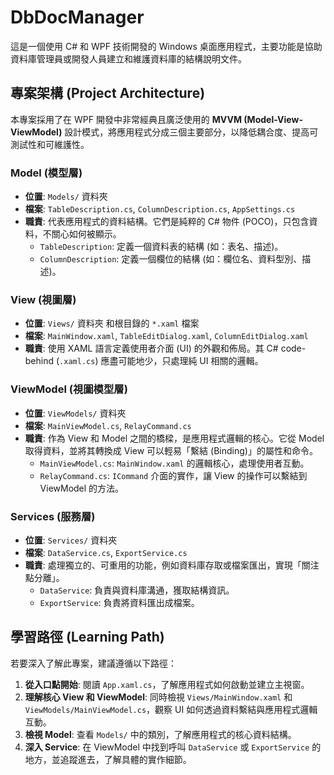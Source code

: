 # DbDocManager

這是一個使用 C# 和 WPF 技術開發的 Windows 桌面應用程式，主要功能是協助資料庫管理員或開發人員建立和維護資料庫的結構說明文件。

## 專案架構 (Project Architecture)

本專案採用了在 WPF 開發中非常經典且廣泛使用的 **MVVM (Model-View-ViewModel)** 設計模式，將應用程式分成三個主要部分，以降低耦合度、提高可測試性和可維護性。

### Model (模型層)
*   **位置**: `Models/` 資料夾
*   **檔案**: `TableDescription.cs`, `ColumnDescription.cs`, `AppSettings.cs`
*   **職責**: 代表應用程式的資料結構。它們是純粹的 C# 物件 (POCO)，只包含資料，不關心如何被顯示。
    *   `TableDescription`: 定義一個資料表的結構 (如：表名、描述)。
    *   `ColumnDescription`: 定義一個欄位的結構 (如：欄位名、資料型別、描述)。

### View (視圖層)
*   **位置**: `Views/` 資料夾 和根目錄的 `*.xaml` 檔案
*   **檔案**: `MainWindow.xaml`, `TableEditDialog.xaml`, `ColumnEditDialog.xaml`
*   **職責**: 使用 XAML 語言定義使用者介面 (UI) 的外觀和佈局。其 C# code-behind (`.xaml.cs`) 應盡可能地少，只處理純 UI 相關的邏輯。

### ViewModel (視圖模型層)
*   **位置**: `ViewModels/` 資料夾
*   **檔案**: `MainViewModel.cs`, `RelayCommand.cs`
*   **職責**: 作為 View 和 Model 之間的橋樑，是應用程式邏輯的核心。它從 Model 取得資料，並將其轉換成 View 可以輕易「繫結 (Binding)」的屬性和命令。
    *   `MainViewModel.cs`: `MainWindow.xaml` 的邏輯核心，處理使用者互動。
    *   `RelayCommand.cs`: `ICommand` 介面的實作，讓 View 的操作可以繫結到 ViewModel 的方法。

### Services (服務層)
*   **位置**: `Services/` 資料夾
*   **檔案**: `DataService.cs`, `ExportService.cs`
*   **職責**: 處理獨立的、可重用的功能，例如資料庫存取或檔案匯出，實現「關注點分離」。
    *   `DataService`: 負責與資料庫溝通，獲取結構資訊。
    *   `ExportService`: 負責將資料匯出成檔案。

## 學習路徑 (Learning Path)

若要深入了解此專案，建議遵循以下路徑：

1.  **從入口點開始**: 閱讀 `App.xaml.cs`，了解應用程式如何啟動並建立主視窗。
2.  **理解核心 View 和 ViewModel**: 同時檢視 `Views/MainWindow.xaml` 和 `ViewModels/MainViewModel.cs`，觀察 UI 如何透過資料繫結與應用程式邏輯互動。
3.  **檢視 Model**: 查看 `Models/` 中的類別，了解應用程式的核心資料結構。
4.  **深入 Service**: 在 ViewModel 中找到呼叫 `DataService` 或 `ExportService` 的地方，並追蹤進去，了解具體的實作細節。